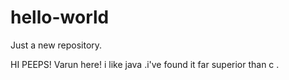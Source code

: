 # hello-world
Just a new repository.
 
 HI PEEPS!
 Varun here! i like java .i've found it far superior than c .
